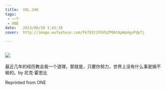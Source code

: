 ```yaml
---
title:	VOL.246
tags:
 - 一个
 - ONE
date:	2013/06/10 1:43:38
cover:	http://image.wufazhuce.com/Fk7XSt1FOVbZPOAtApWq4guPdpfj

---
```

![](http://image.wufazhuce.com/Fk7XSt1FOVbZPOAtApWq4guPdpfj)
---

最近几年的经历教会我一个道理，那就是，只要你努力，世界上没有什么事是搞不砸的。by 尼克·霍恩比
 
Reprinted from ONE
